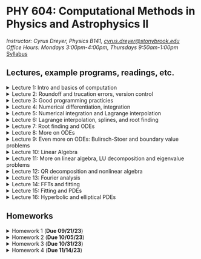 # PHY 604: Computational Methods in Physics and Astrophysics II
*Instructor: Cyrus Dreyer, Physics B141, cyrus.dreyer@stonybrook.edu*  
*Office Hours: Mondays 3:00pm-4:00pm, Thursdays 9:50am-1:00pm*   
[Syllabus](./Teaching/Phys604_Fall2023/PHY604_Fall2023_Dreyer.pdf)

## Lectures, example programs, readings, etc.

<details>
  <summary>Lecture 1: Intro and basics of computation</summary>

<ul>
  <li><a href="./Teaching/Phys604_Fall2023/Lecture1/Lecture1.pdf" target="_blank" rel="noopener noreferrer">Lecture 1 slides</a> </li>
  <li> Readings: </li>
  <ul>
  <li> <a href="https://dl.acm.org/doi/10.1145/103162.103163" target="_blank" rel="noopener noreferrer">What every computer scientist should know about floating-point arithmetic</a> </li>
  <li> <a href="https://en.wikipedia.org/wiki/Floating-point_arithmetic" target="_blank" rel="noopener noreferrer">Wikipedia page on the Floating Point</a> </li>
  <li> <a href="https://en.wikipedia.org/wiki/Kahan_summation_algorithm" target="_blank" rel="noopener noreferrer">Wikipedia page on the Kahan Summation Algorithm</a> </li>
  </ul>
  <li> Example programs: </li>
       <ul>
         <li><a href="./Teaching/Phys604_Fall2023/Lecture1/factorial.f08" target="_blank" rel="noopener noreferrer">Fortran program for calcuating factorial</a> </li>
         <li><a href="./Teaching/Phys604_Fall2023/Lecture1/factorial.py" target="_blank" rel="noopener noreferrer">Python program for calcuating factorial</a> </li>
         <li><a href="./Teaching/Phys604_Fall2023/Lecture1/machine_e.f08" target="_blank" rel="noopener noreferrer">Fortran program for finding machine $\epsilon$</a> </li>
	 <li> <a href="./Teaching/Phys604_Fall2023/Lecture1/convert_to_binary.py" target="_blank" rel="noopener noreferrer">Python program for converting decimal to binary</a> </li>
</ul>
</ul>
</details>

<details>
  <summary>Lecture 2: Roundoff and trucation errors, version control</summary>

<ul>
  <li><a href="./Teaching/Phys604_Fall2023/Lecture2/Lecture2.pdf" target="_blank" rel="noopener noreferrer">Lecture 2 slides</a> </li>
  <li> Readings: </li>
  <ul>
  <li> <a href="https://git-scm.com/book/en/v2" target="_blank" rel="noopener noreferrer">Pro Git online book</a> </li>
  </ul>
  <li> Example programs: </li>
       <ul>
	 <li> <a href="./Teaching/Phys604_Fall2023/Lecture2/exp.f08" target="_blank" rel="noopener noreferrer">Fortran program for calculating an expoential via Taylor expansion</a> </li>
	 <li> <a href="./Teaching/Phys604_Fall2023/Lecture2/alt_exp_neg_24.f08" target="_blank" rel="noopener noreferrer">Fortran program for calculating an expoential of -24 via Taylor expansion, avoiding roundoff errors</a> </li>
	 <li> <a href="./Teaching/Phys604_Fall2023/Lecture2/test_prec.f08" target="_blank" rel="noopener noreferrer">Fortran program demonstrating how arithmitic is not associative</a> </li>
</ul>
</ul>
</details>

<details>
  <summary>Lecture 3: Good programming practicies</summary>

<ul>
  <li><a href="./Teaching/Phys604_Fall2023/Lecture3/Lecture3.pdf" target="_blank" rel="noopener noreferrer">Lecture 3 slides</a> </li>
  <li> Readings: </li>
  <ul>
  <li> <a href="https://en.wikipedia.org/wiki/Make_(software)" target="_blank" rel="noopener noreferrer">Wikipedia artical on makefiles</a> </li>
  <li> <a href="https://git-scm.com/book/en/v2" target="_blank" rel="noopener noreferrer">Pro Git online book</a> </li>
  <li> <a href="https://www.fortran90.org/src/best-practices.html" target="_blank" rel="noopener noreferrer">Fortran best practices</a> </li>
  <li> <a href="https://arxiv.org/pdf/1609.00037.pdf">Good Enough Practices in Scientific Computing</a> </li>  
</ul>
  <li> Example programs: </li>
       <ul>
         <li><a href="./Teaching/Phys604_Fall2023/Lecture3/matrix_inv_tst.py" target="_blank" rel="noopener noreferrer">Python program demonstrating unit test</a> </li>
         <li><a href="./Teaching/Phys604_Fall2023/Lecture3/makefile.tar.gz" target="_blank" rel="noopener noreferrer">Fortran code demonstrating makefiles</a> </li>

</ul>
</ul>
</details>

<details>
  <summary>Lecture 4: Numerical differentiation, integration </summary>

<ul>
  <li><a href="./Teaching/Phys604_Fall2023/Lecture4/Lecture4.pdf" target="_blank" rel="noopener noreferrer">Lecture 4 slides</a> </li>
  <li> Readings: </li>
  <ul>
  <li> <a href="https://en.wikipedia.org/wiki/Finite_difference_coefficient" target="_blank" rel="noopener noreferrer">Wikipedia page on finite difference coefficients</a> </li>
  <li> <a href="http://www.holoborodko.com/pavel/numerical-methods/numerical-derivative/central-differences/" target="_blank" rel="noopener noreferrer">Blog on numerical differentiation</a> </li>
  </ul>
  <li> Example programs: </li>
       <ul>
         <li><a href="./Teaching/Phys604_Fall2023/Lecture4/Finite_diff_deriv.ipynb" target="_blank" rel="noopener noreferrer">Jupyter notebook exploring numerical differentiation of exp(x)</a> </li>
         <li><a href="./Teaching/Phys604_Fall2023/Lecture4/fresnel_int_error.ipynb" target="_blank" rel="noopener noreferrer">Jupyter notebook exploring numerical integration of Fresnel function</a> </li>
</ul>
</ul>
</details>

<details>
  <summary>Lecture 5: Numerical integration and Lagrange interpolation </summary>

<ul>
  <li><a href="./Teaching/Phys604_Fall2023/Lecture5/Lecture5.pdf" target="_blank" rel="noopener noreferrer">Lecture 5 slides</a> </li>
  <li> Readings: </li>
  <ul>
  <li> <a href="https://en.wikipedia.org/wiki/Gaussian_quadrature" target="_blank" rel="noopener noreferrer">Wikipedia page on Gaussian quadrature</a> </li>
<li> <a href="https://en.wikipedia.org/wiki/Chebyshev_nodes" target="_blank" rel="noopener noreferrer">Wikipedia article on Chebyshev nodes</a> </li>
  <li> <a href="https://people.maths.ox.ac.uk/trefethen/mythspaper.pdf" target="_blank" rel="noopener noreferrer">Myths about polynomial interpolation</a> </li>
  </ul>
  <li> Example programs: </li>
       <ul>
         <li><a href="./Teaching/Phys604_Fall2023/Lecture5/lagrange_poly.ipynb" target="_blank" rel="noopener noreferrer">Jupyter notebook exploring Lagrange Polynomial interpolation</a> </li>
</ul>
</ul>
</details>

<details>
  <summary>Lecture 6: Lagrange interpolation, splines, and root finding </summary>

<ul>
  <li><a href="./Teaching/Phys604_Fall2023/Lecture6/Lecture6.pdf" target="_blank" rel="noopener noreferrer">Lecture 6 slides</a> </li>
  <li> Readings: </li>
  <ul>
<li> <a href="https://en.wikipedia.org/wiki/Chebyshev_nodes" target="_blank" rel="noopener noreferrer">Wikipedia article on Chebyshev nodes</a> </li>
  <li> <a href="https://people.maths.ox.ac.uk/trefethen/mythspaper.pdf" target="_blank" rel="noopener noreferrer">Myths about polynomial interpolation</a> </li>
  <li> <a href="https://en.wikipedia.org/wiki/Root-finding_algorithms" target="_blank" rel="noopener noreferrer">Wikipedia page on root finding</a> </li> 
  </ul>
  <li> Example programs: </li>
       <ul>
         <li><a href="./Teaching/Phys604_Fall2023/Lecture5/lagrange_poly.ipynb" target="_blank" rel="noopener noreferrer">Jupyter notebook exploring Lagrange Polynomial interpolation</a> </li>
         <li><a href="./Teaching/Phys604_Fall2023/Lecture6/cubic_spline.ipynb" target="_blank" rel="noopener noreferrer">Jupyter notebook exploring cubic splines</a> </li>
         <li><a href="./Teaching/Phys604_Fall2023/Lecture6/NR_root.ipynb" target="_blank" rel="noopener noreferrer">Jupyter notebook implementing an example of the Newton-Raphson method</a> </li>
</ul>
</ul>
</details>

<details>
  <summary>Lecture 7: Root finding and ODEs </summary>

<ul>
  <li><a href="./Teaching/Phys604_Fall2023/Lecture7/Lecture7.pdf" target="_blank" rel="noopener noreferrer">Lecture 7 slides</a> </li>
  <li> Readings: </li>
  <li> Example programs: </li>
       <ul>
         <li><a href="./Teaching/Phys604_Fall2023/Lecture7/orbit_examples.ipynb" target="_blank" rel="noopener noreferrer">Jupyter notebook solving orbital ODEs with different methods</a> </li>
</ul>
</ul>
</details>

<details>
  <summary>Lecture 8: More on  ODEs </summary>

<ul>
  <li><a href="./Teaching/Phys604_Fall2023/Lecture8/Lecture8.pdf" target="_blank" rel="noopener noreferrer">Lecture 8 slides</a> </li>
  <li> Readings: </li>
  <li> Example programs: </li>
       <ul>
         <li><a href="./Teaching/Phys604_Fall2023/Lecture8/bs_orbit.ipynb" target="_blank" rel="noopener noreferrer">Jupyter notebook solving orbital ODEs with the Bulirsch-Stoer method </a> </li>
         <li><a href="./Teaching/Phys604_Fall2023/Lecture7/orbit_examples.ipynb" target="_blank" rel="noopener noreferrer">Jupyter notebook solving orbital ODEs with different methods</a> </li>
</ul>
</ul>
</details>

<details>
  <summary>Lecture 9: Even more on ODEs: Bulirsch-Stoer and boundary value problems </summary>

<ul>
  <li><a href="./Teaching/Phys604_Fall2023/Lecture9/Lecture9.pdf" target="_blank" rel="noopener noreferrer">Lecture 9 slides</a> </li>
  <li> Readings: </li>
  <ul> Newman Chapter 8 </ul>
  <li> Example programs: </li>
       <ul>
         <li><a href="./Teaching/Phys604_Fall2023/Lecture8/bs_orbit.ipynb" target="_blank" rel="noopener noreferrer">Jupyter notebook solving orbital ODEs with the Bulirsch-Stoer method </a> </li>
         <li><a href="./Teaching/Phys604_Fall2023/Lecture9/thrown_ball.ipynb" target="_blank" rel="noopener noreferrer">Jupyter notebook solving thrown ball boundary value problem using the shooting method</a> </li>
         <li><a href="./Teaching/Phys604_Fall2023/Lecture9/square_well.ipynb" target="_blank" rel="noopener noreferrer">Jupyter notebook solving one-dimensional Schrodinger equation in square well</a> </li>

</ul>
</ul>
</details>

<details>
  <summary>Lecture 10: Linear Algebra </summary>

<ul>
  <li><a href="./Teaching/Phys604_Fall2023/Lecture10/Lecture10.pdf" target="_blank" rel="noopener noreferrer">Lecture 10 slides</a> </li>
  <li> Readings: </li>
  <ul>Newman Ch. 6 </ul>
  <ul>Garcia Ch. 4 </ul>
  <ul>Pang Sec. 5.3 </ul>
  <li> Example programs: </li>
       <ul>
         <li><a href="./Teaching/Phys604_Fall2023/Lecture10/Matrix_manipulations.ipynb" target="_blank" rel="noopener noreferrer">Jupyter notebook exploring matrix manipulations </a> </li>
         <li><a href="./Teaching/Phys604_Fall2023/Lecture10/gauss_elimination.ipynb" target="_blank" rel="noopener noreferrer">Jupyter notebook implementing Gauss elimination </a> </li>
</ul>
</ul>
</details>

<details>
  <summary>Lecture 11: More on linear algebra, LU decomposition and eigenvalue problems  </summary>

<ul>
  <li><a href="./Teaching/Phys604_Fall2023/Lecture11/Lecture11.pdf" target="_blank" rel="noopener noreferrer">Lecture 11 slides</a> </li>
  <li> Readings: </li>
  <ul>Newman Ch. 6 </ul>
  <ul>Garcia Ch. 4 </ul>
  <ul>Pang Sec. 5.3 </ul>
  <li> Example programs: </li>
       <ul>
         <li><a href="./Teaching/Phys604_Fall2023/Lecture11/Jacobi_Method.ipynb" target="_blank" rel="noopener noreferrer">Jupyter notebook implementing the Jacobi iterative method </a> </li>
</ul>
</ul>
</details>

<details>
  <summary>Lecture 12: QR decomposition and nonlinear algebra  </summary>
  
<ul>
  <li><a href="./Teaching/Phys604_Fall2023/Lecture12/Lecture12.pdf" target="_blank" rel="noopener noreferrer">Lecture 12 slides</a> </li>
  <li> Readings: </li>
  <ul>Newman Ch. 6 </ul>
  <ul>Garcia Ch. 4 </ul>
  <ul>Pang Ch. 5 </ul>
  <li><a href="./Teaching/Phys604_Fall2023/Lecture12/painless-conjugate-gradient.pdf" target="_blank" rel="noopener noreferrer">An Introduction to the Conjugate Gradient Method Without the Agonizing Pain </a> </li>
  <li> Example programs: </li>
       <ul>
         <li><a href="./Teaching/Phys604_Fall2023/Lecture12/QR_decomp.ipynb" target="_blank" rel="noopener noreferrer">Jupyter notebook implementing QR decomposition for eigenvalue problems </a> </li>
         <li><a href="./Teaching/Phys604_Fall2023/Lecture12/Steep_descent.ipynb" target="_blank" rel="noopener noreferrer">Jupyter notebook implementing steepest descent algorithm </a> </li>
         <li><a href="./Teaching/Phys604_Fall2023/Lecture12/LorenzSteadyState.ipynb" target="_blank" rel="noopener noreferrer">Jupyter notebook using Newton's method for the Lorenz problem </a> </li>
</ul>
</ul>
</details>

<details>
  <summary>Lecture 13: Fourier analysis  </summary>
  
<ul>
  <li><a href="./Teaching/Phys604_Fall2023/Lecture13/Lecture13.pdf" target="_blank" rel="noopener noreferrer">Lecture 13 slides</a> </li>
  <li> Readings: </li>
  <ul>Newman Ch. 7 </ul>
  <ul><a href="https://en.wikipedia.org/wiki/Discrete_Fourier_transform" target="_blank" rel="noopener noreferrer">Wikipedia page on discrete Fourier transform</a> </ul>
  <li> Example programs: </li>
       <ul>
         <li><a href="./Teaching/Phys604_Fall2023/Lecture13/fft_dft-to_post.ipynb" target="_blank" rel="noopener noreferrer">Jupyter notebook implementing discrete Fourier transform </a> </li>
</ul>
</ul>
</details>

<details>
  <summary>Lecture 14: FFTs and fitting </summary>

<ul>
  <li><a href="./Teaching/Phys604_Fall2023/Lecture14/Lecture14.pdf" target="_blank" rel="noopener noreferrer">Lecture 14 slides</a> </li>
  <li> Readings: </li>
  <ul>Garcia Sec. 5.1 </ul>
  <ul><a href="https://en.wikipedia.org/wiki/Variance" target="_blank" rel="noopener noreferrer">Wikipedia page on variance</a> </ul>
  <ul><a href="https://en.wikipedia.org/wiki/Propagation_of_uncertainty" target="_blank" rel="noopener noreferrer">Wikipedia page on propagation of uncertainty </a> </ul>
  <li> Example programs: </li>
       <ul>
         <li><a href="./Teaching/Phys604_Fall2023/Lecture14/least_square.ipynb" target="_blank" rel="noopener noreferrer">Jupyter notebook on least-squares fitting </a> </li>
         <li><a href="./Teaching/Phys604_Fall2023/Lecture13/fft_fft-to_post.ipynb" target="_blank" rel="noopener noreferrer">Jupyter notebook implementing fast Fourier transform </a> </li>
</ul>
</ul>
</details>

<details>
  <summary>Lecture 15: Fitting and PDEs </summary>

<ul>
  <li><a href="./Teaching/Phys604_Fall2023/Lecture15/Lecture15.pdf" target="_blank" rel="noopener noreferrer">Lecture 15 slides</a> </li>
  <li> Readings: </li>
  <ul>Garcia Chapter 6 and 7 </ul>
  <li> Example programs: </li>
       <ul>
         <li><a href="./Teaching/Phys604_Fall2023/Lecture15/advect-to-post.ipynb" target="_blank" rel="noopener noreferrer">Jupyter notebook on solution to the advection equation </a> </li>
         <li><a href="./Teaching/Phys604_Fall2023/Lecture15/Diffusion_FTCS.ipynb" target="_blank" rel="noopener noreferrer">Jupyter notebook on FTCS for the diffusion equation </a> </li>
</ul>
</ul>
</details>

<details>
  <summary>Lecture 16: Hyperbolic and elliptical PDEs </summary>

<ul>
  <li><a href="./Teaching/Phys604_Fall2023/Lecture16/Lecture16.pdf" target="_blank" rel="noopener noreferrer">Lecture 16 slides</a> </li>
  <li> Readings: </li>
  <ul>Garcia Chapter 7 </ul>
    <ul><a href="https://open-astrophysics-bookshelf.github.io/numerical_exercises/CompHydroTutorial.pdf" target="_blank" rel="noopener noreferrer">Mike Zingale's notes on computational hydrodynamics</a></ul>
  <li> Example programs: </li>
       <ul>
         <li><a href="./Teaching/Phys604_Fall2023/Lecture15/advect-to-post.ipynb" target="_blank" rel="noopener noreferrer">Jupyter notebook on solution to the advection equation </a> </li>
         <li><a href="./Teaching/Phys604_Fall2023/Lecture15/Diffusion_FTCS.ipynb" target="_blank" rel="noopener noreferrer">Jupyter notebook on FTCS for the diffusion equation </a> </li>
</ul>
</ul>
</details>


## Homeworks

<details>
  <summary>Homework 1 (<b>Due 09/21/23</b>)</summary>

<ul>
  <li><a href="./Teaching/Phys604_Fall2023/Homework1/homework1.pdf" target="_blank" rel="noopener noreferrer">Homework 1</a> </li>
  <li><a href="https://github.com/Dreyer-Research-Group/Dreyer-Research-Group.github.io/blob/main/Teaching/Phys604_Fall2023/Homework1/README.md">Instructions</a> </li>
</ul>
</details>

<details>
  <summary>Homework 2 (<b>Due 10/05/23</b>)</summary>

<ul>
  <li><a href="./Teaching/Phys604_Fall2023/Homework2/homework2.pdf" target="_blank" rel="noopener noreferrer">Homework 2</a> </li>
  <li><a href="https://github.com/Dreyer-Research-Group/Dreyer-Research-Group.github.io/blob/main/Teaching/Phys604_Fall2023/Homework2/README.md">Instructions</a> </li>
</ul>
</details>

<details>
  <summary>Homework 3 (<b>Due 10/31/23</b>)</summary>

<ul>
  <li><a href="./Teaching/Phys604_Fall2023/Homework3/homework3.pdf" target="_blank" rel="noopener noreferrer">Homework 3</a> </li>
  <li><a href="https://github.com/Dreyer-Research-Group/Dreyer-Research-Group.github.io/blob/main/Teaching/Phys604_Fall2023/Homework3/README.md">Instructions</a> </li>
</ul>
</details>

<details>
  <summary>Homework 4 (<b>Due 11/14/23</b>)</summary>

<ul>
  <li><a href="./Teaching/Phys604_Fall2023/Homework4/homework4.pdf" target="_blank" rel="noopener noreferrer">Homework 4</a> </li>
  <li><a href="./Teaching/Phys604_Fall2023/Homework4/signal.txt" target="_blank" rel="noopener noreferrer">signal.txt</a> </li>
<li><a href="https://github.com/Dreyer-Research-Group/Dreyer-Research-Group.github.io/blob/main/Teaching/Phys604_Fall2023/Homework4/README.md">Instructions</a> </li>
</ul>
</details>
